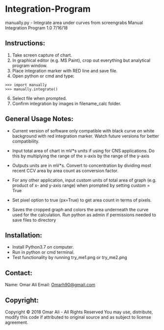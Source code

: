 # Integration-Program
manually.py - Integrate area under curves from screengrabs
Manual Integration Program 1.0 7/16/18

## Instructions:

1) Take screen capture of chart.
2) In graphical editor (e.g. MS Paint), crop out everything but analytical program window.
3) Place integration marker with RED line and save file.
5) Open python or cmd and type:
```
>>> import manually
>>> manually.integrate()
```
6) Select file when prompted.
7) Confirm integration by images in filename_calc folder.

## General Usage Notes:

+ Current version of software only compatible with black curve on white background with red integration marker. Watch future versions for better compatibility.

+ Input total area of chart in mV\*s units if using for CNS applications. Do this by multiplying the range of the x-axis by the range of the y-axis

+ Outputs units are in mV\*s. Convert to concentration by dividing most recent CCV area by area count as conversion factor.

+ For any other application, input custom units of total area of graph (e.g. product of x- and y-axis range) when prompted by setting custom = True

+ Set pixel option to true (px=True) to get area count in terms of pixels.

+ Saves the cropped graph and colors the area underneath the curve used for the calculation. Run python as admin if permissions needed to save files to directory

## Installation:

+ Install Python3.7 on computer. 
+ Run in python or cmd terminal.
+ Test functionality by running try_me1.png or try_me2.png

## Contact:

Name: Omar Ali
Email: Omarh90@gmail.com

## Copyright:
Copyright &copy; 2018 Omar Ali - All Rights Reserved
You may use, distribute, modify this code if attributed to original source and as subject to license agreement.
